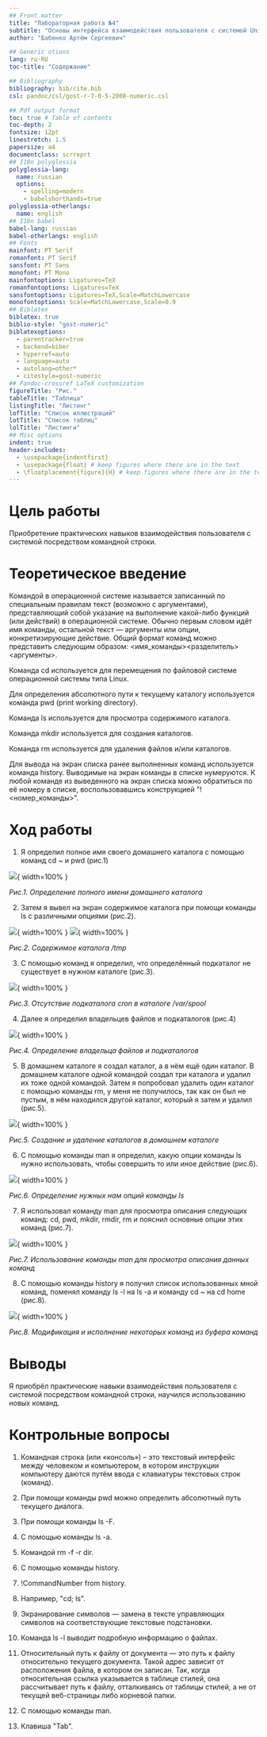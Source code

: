 ```yaml
---
## Front matter
title: "Лабораторная работа №4"
subtitle: "Основы интерфейса взаимодействия пользователя с системой Unix на уровне командной строки"
author: "Бабенко Артём Сергеевич"

## Generic otions
lang: ru-RU
toc-title: "Содержание"

## Bibliography
bibliography: bib/cite.bib
csl: pandoc/csl/gost-r-7-0-5-2008-numeric.csl

## Pdf output format
toc: true # Table of contents
toc-depth: 2
fontsize: 12pt
linestretch: 1.5
papersize: a4
documentclass: scrreprt
## I18n polyglossia
polyglossia-lang:
  name: russian
  options:
	- spelling=modern
	- babelshorthands=true
polyglossia-otherlangs:
  name: english
## I18n babel
babel-lang: russian
babel-otherlangs: english
## Fonts
mainfont: PT Serif
romanfont: PT Serif
sansfont: PT Sans
monofont: PT Mono
mainfontoptions: Ligatures=TeX
romanfontoptions: Ligatures=TeX
sansfontoptions: Ligatures=TeX,Scale=MatchLowercase
monofontoptions: Scale=MatchLowercase,Scale=0.9
## Biblatex
biblatex: true
biblio-style: "gost-numeric"
biblatexoptions:
  - parentracker=true
  - backend=biber
  - hyperref=auto
  - language=auto
  - autolang=other*
  - citestyle=gost-numeric
## Pandoc-crossref LaTeX customization
figureTitle: "Рис."
tableTitle: "Таблица"
listingTitle: "Листинг"
lofTitle: "Список иллюстраций"
lotTitle: "Список таблиц"
lolTitle: "Листинги"
## Misc options
indent: true
header-includes:
  - \usepackage{indentfirst}
  - \usepackage{float} # keep figures where there are in the text
  - \floatplacement{figure}{H} # keep figures where there are in the text
---
```


# Цель работы

Приобретение практических навыков взаимодействия пользователя с системой посредством командной строки.

# Теоретическое введение

  Командой в операционной системе называется записанный по
специальным правилам текст (возможно с аргументами), представляющий собой указание на выполнение какой-либо функций (или действий) в операционной системе.
Обычно первым словом идёт имя команды, остальной текст — аргументы или опции,
конкретизирующие действие.
Общий формат команд можно представить следующим образом:
<имя_команды><разделитель><аргументы>.

Команда cd используется для перемещения по файловой системе операционной системы типа Linux.

Для определения абсолютного пути к текущему каталогу используется
команда pwd (print working directory).

Команда ls используется для просмотра содержимого каталога.

Команда mkdir используется для создания каталогов.

Команда rm используется для удаления файлов и/или каталогов.

Для вывода на экран списка ранее выполненных команд используется команда history. Выводимые на экран команды в списке нумеруются. К любой
команде из выведенного на экран списка можно обратиться по её номеру в списке,
воспользовавшись конструкцией "!<номер_команды>".

# Ход работы

1. Я определил полное имя своего домашнего каталога с помощью команд cd ~ и pwd (рис.1)

![](image/2022-04-30.png){ width=100% }

*Рис.1. Определение полного имени домашнего каталога*

2. Затем я вывел на экран содержимое каталога при помощи команды ls с различными опциями (рис.2).

![](image/2022-04-30%20(1).png){ width=100% }
![](image/2022-04-30%20(2).png){ width=100% }

*Рис.2. Содержимое каталога /tmp*

3. С помощью команд я определил, что определённый подкаталог не существует в нужном каталоге (рис.3).

![](image/2022-04-30%20(3).png){ width=100% } 

*Рис.3. Отсутствие подкаталога cron в каталоге /var/spool*

4. Далее я определил владельцев файлов и подкаталогов (рис.4)

![](image/2022-04-30%20(4).png){ width=100% } 

*Рис.4. Определение владельца файлов и подкаталогов*

5. В домашнем каталоге я создал каталог, а в нём ещё один каталог. В домашнем каталоге одной командой создал три каталога и удалил их тоже одной командой. Затем я попробовал удалить один каталог с помощью команды rm, у меня не получилось, так как он был не пустым, в нём находился другой каталог, который я затем и удалил (рис.5).

![](image/2022-04-30%20(5).png){ width=100% }

*Рис.5. Создание и удаление каталогов в домашнем каталоге*

6. С помощью команды man я определил, какую опции команды ls нужно использовать, чтобы совершить то или иное действие (рис.6).

![](image/2022-04-30%20(6).png){ width=100% }

*Рис.6. Определение нужных нам опций команды ls*

7.  Я использовал команду man для просмотра описания следующих команд: cd, pwd, mkdir,
rmdir, rm и пояснил основные опции этих команд (рис.7).

![](image/2022-04-30%20(7).png){ width=100% }

*Рис.7. Использование команды man для просмотра описания данных команд*

8. С помощью команды history я получил список использованных мной команд, поменял команду ls -l на ls -a и команду cd ~ на cd home (рис.8).

![](image/2022-04-30%20(8).png){ width=100% }

*Рис.8. Модификация и исполнение некоторых команд из буфера команд*
  
# Выводы

Я приобрёл практические навыки взаимодействия пользователя с системой посредством командной строки, научился использованию новых команд.

# Контрольные вопросы

1. Командная строка (или «консоль») – это текстовый интерфейс между человеком и компьютером, в котором инструкции компьютеру даются путём ввода с клавиатуры текстовых строк (команд).

2. При помощи команды pwd можно определить абсолютный путь текущего диалога.

3. При помощи команды ls -F.

4. С помощью команды ls -a.

5. Командой rm -f -r dir.

6. С помощью команды history.

7. !CommandNumber from history.

8. Например, "cd; ls".

9. Экранирование символов — замена в тексте управляющих символов на соответствующие текстовые подстановки.

10. Команда ls -l выводит подробную информацию о файлах.

11. Относительный путь к файлу от документа — это путь к файлу относительно текущего документа. Такой адрес зависит от расположения файла, в котором он записан. Так, когда относительная ссылка указывается в таблице стилей, она рассчитывает путь к файлу, отталкиваясь от таблицы стилей, а не от текущей веб-страницы либо корневой папки.

12. С помощью команды man.

13. Клавиша "Tab".
